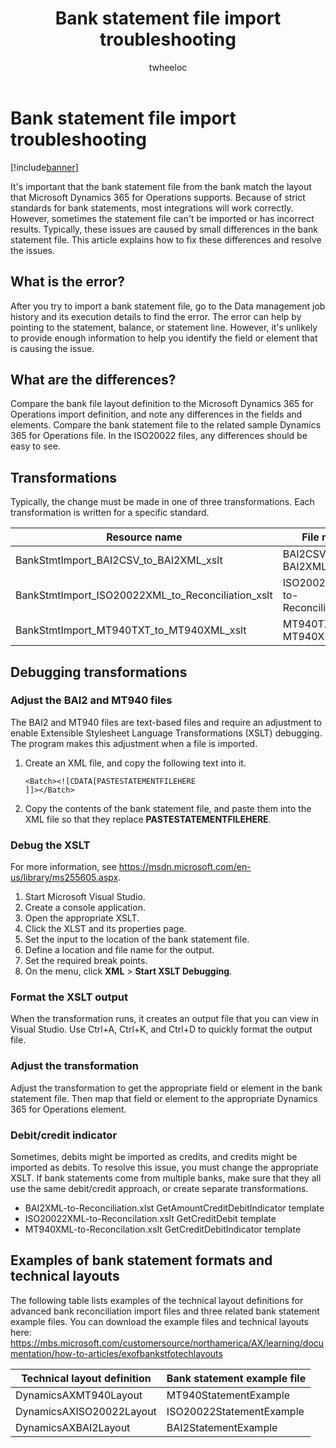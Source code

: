 ﻿---
# required metadata

title: Bank statement file import troubleshooting
description: It's important that the bank statement file from the bank match the layout that Microsoft Dynamics 365 for Operations supports. Because of strict standards for bank statements, most integrations will work correctly. However, sometimes the statement file can't be imported or has incorrect results. Typically, these issues are caused by small differences in the bank statement file. This article explains how to fix these differences and resolve the issues.
author: twheeloc
manager: AnnBe
ms.date: 04/04/2017
ms.topic: article
ms.prod: 
ms.service: Dynamics365Operations
ms.technology: 

# optional metadata

# ms.search.form: 
# ROBOTS: 
audience: Application User
# ms.devlang: 
# ms.reviewer: 101
ms.search.scope: AX 7.0.0, Operations, Core
# ms.tgt_pltfrm: 
ms.custom: 141273
ms.assetid: 3ee2f32b-02aa-420b-8990-e6aa5fc6bda3
ms.search.region: global
# ms.search.industry: 
ms.author: saraschi
ms.search.validFrom: 2016-02-28
ms.dyn365.ops.version: AX 7.0.0

---

# Bank statement file import troubleshooting

[!include[banner](../includes/banner.md)]


It's important that the bank statement file from the bank match the layout that Microsoft Dynamics 365 for Operations supports. Because of strict standards for bank statements, most integrations will work correctly. However, sometimes the statement file can't be imported or has incorrect results. Typically, these issues are caused by small differences in the bank statement file. This article explains how to fix these differences and resolve the issues.

What is the error?
------------------

After you try to import a bank statement file, go to the Data management job history and its execution details to find the error. The error can help by pointing to the statement, balance, or statement line. However, it's unlikely to provide enough information to help you identify the field or element that is causing the issue.

## What are the differences?
Compare the bank file layout definition to the Microsoft Dynamics 365 for Operations import definition, and note any differences in the fields and elements. Compare the bank statement file to the related sample Dynamics 365 for Operations file. In the ISO20022 files, any differences should be easy to see.

## Transformations
Typically, the change must be made in one of three transformations. Each transformation is written for a specific standard.

| Resource name                                         | File name                          |
|-------------------------------------------------------|------------------------------------|
| BankStmtImport\_BAI2CSV\_to\_BAI2XML\_xslt            | BAI2CSV-to-BAI2XML.xslt            |
| BankStmtImport\_ISO20022XML\_to\_Reconciliation\_xslt | ISO20022XML-to-Reconciliation.xslt |
| BankStmtImport\_MT940TXT\_to\_MT940XML\_xslt          | MT940TXT-to-MT940XML.xslt          |

## Debugging transformations
### Adjust the BAI2 and MT940 files

The BAI2 and MT940 files are text-based files and require an adjustment to enable Extensible Stylesheet Language Transformations (XSLT) debugging. The program makes this adjustment when a file is imported.

1.  Create an XML file, and copy the following text into it.

        <Batch><![CDATA[PASTESTATEMENTFILEHERE
        ]]></Batch>

2.  Copy the contents of the bank statement file, and paste them into the XML file so that they replace **PASTESTATEMENTFILEHERE**.

### Debug the XSLT

For more information, see <https://msdn.microsoft.com/en-us/library/ms255605.aspx>.

1.  Start Microsoft Visual Studio.
2.  Create a console application.
3.  Open the appropriate XSLT.
4.  Click the XLST and its properties page.
5.  Set the input to the location of the bank statement file.
6.  Define a location and file name for the output.
7.  Set the required break points.
8.  On the menu, click **XML** &gt; **Start XSLT Debugging**.

### Format the XSLT output

When the transformation runs, it creates an output file that you can view in Visual Studio. Use Ctrl+A, Ctrl+K, and Ctrl+D to quickly format the output file.

### Adjust the transformation

Adjust the transformation to get the appropriate field or element in the bank statement file. Then map that field or element to the appropriate Dynamics 365 for Operations element.

### Debit/credit indicator

Sometimes, debits might be imported as credits, and credits might be imported as debits. To resolve this issue, you must change the appropriate XSLT. If bank statements come from multiple banks, make sure that they all use the same debit/credit approach, or create separate transformations.

-   BAI2XML-to-Reconciliation.xlst GetAmountCreditDebitIndicator template
-   ISO20022XML-to-Reconcilation.xslt GetCreditDebit template
-   MT940XML-to-Reconcilation.xslt GetCreditDebitIndicator template

## Examples of bank statement formats and technical layouts
The following table lists examples of the technical layout definitions for advanced bank reconciliation import files and three related bank statement example files. You can download the example files and technical layouts here:
 https://mbs.microsoft.com/customersource/northamerica/AX/learning/documentation/how-to-articles/exofbankstfotechlayouts  


| Technical layout definition                             | Bank statement example file          |
|---------------------------------------------------------|--------------------------------------|
| DynamicsAXMT940Layout                                   | MT940StatementExample                |
| DynamicsAXISO20022Layout                                | ISO20022StatementExample             |
| DynamicsAXBAI2Layout                                    | BAI2StatementExample                 |




